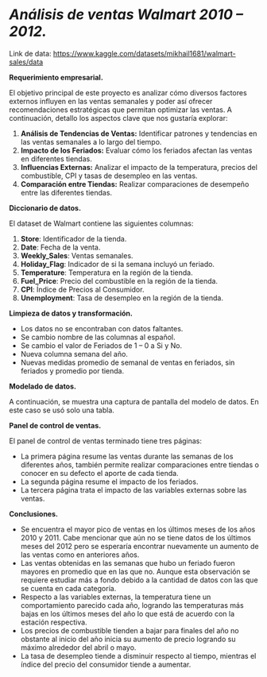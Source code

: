 # *Análisis de ventas Walmart 2010 – 2012.*

Link de data: https://www.kaggle.com/datasets/mikhail1681/walmart-sales/data

**Requerimiento empresarial.**

El objetivo principal de este proyecto es analizar cómo diversos factores externos influyen en las ventas semanales y poder así ofrecer recomendaciones estratégicas que permitan optimizar las ventas. A continuación, detallo los aspectos clave que nos gustaría explorar:

1. **Análisis de Tendencias de Ventas:** Identificar patrones y tendencias en las ventas semanales a lo largo del tiempo.
1. **Impacto de los Feriados:** Evaluar cómo los feriados afectan las ventas en diferentes tiendas.
1. **Influencias Externas:** Analizar el impacto de la temperatura, precios del combustible, CPI y tasas de desempleo en las ventas.
1. **Comparación entre Tiendas:** Realizar comparaciones de desempeño entre las diferentes tiendas.

**Diccionario de datos.**

El dataset de Walmart contiene las siguientes columnas:

1. **Store**: Identificador de la tienda.
1. **Date**: Fecha de la venta.
1. **Weekly\_Sales**: Ventas semanales.
1. **Holiday\_Flag**: Indicador de si la semana incluyó un feriado.
1. **Temperature**: Temperatura en la región de la tienda.
1. **Fuel\_Price**: Precio del combustible en la región de la tienda.
1. **CPI**: Índice de Precios al Consumidor.
1. **Unemployment**: Tasa de desempleo en la región de la tienda.

**Limpieza de datos y transformación.**

- Los datos no se encontraban con datos faltantes.
- Se cambio nombre de las columnas al español.
- Se cambio el valor de Feriados de 1 – 0 a Si y No.
- Nueva columna semana del año.
- Nuevas medidas promedio de semanal de ventas en feriados, sin feriados y promedio por tienda.

**Modelado de datos.**

A continuación, se muestra una captura de pantalla del modelo de datos. En este caso se usó solo una tabla.



**Panel de control de ventas.**

El panel de control de ventas terminado tiene tres páginas:

- La primera página resume las ventas durante las semanas de los diferentes años, también permite realizar comparaciones entre tiendas o conocer en su defecto el aporte de cada tienda.
- La segunda página resume el impacto de los feriados.
- La tercera página trata el impacto de las variables externas sobre las ventas.

**Conclusiones.**

- Se encuentra el mayor pico de ventas en los últimos meses de los años 2010 y 2011. Cabe mencionar que aún no se tiene datos de los últimos meses del 2012 pero se esperaría encontrar nuevamente un aumento de las ventas como en anteriores años.
- Las ventas obtenidas en las semanas que hubo un feriado fueron mayores en promedio que en las que no. Aunque esta observación se requiere estudiar más a fondo debido a la cantidad de datos con las que se cuenta en cada categoría.
- Respecto a las variables externas, la temperatura tiene un comportamiento parecido cada año, logrando las temperaturas más bajas en los últimos meses del año lo que está de acuerdo con la estación respectiva. 
- Los precios de combustible tienden a bajar para finales del año no obstante al inicio del año inicia su aumento de precio logrando su máximo alrededor del abril o mayo. 
- La tasa de desempleo tiende a disminuir respecto al tiempo, mientras el índice del precio del consumidor tiende a aumentar.
